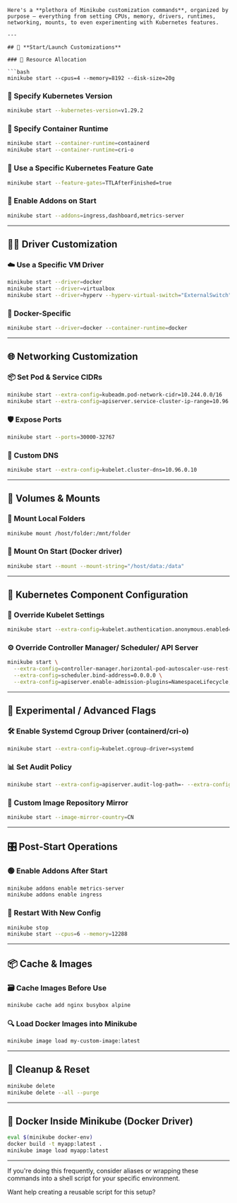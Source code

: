 ```
Here's a **plethora of Minikube customization commands**, organized by purpose — everything from setting CPUs, memory, drivers, runtimes, networking, mounts, to even experimenting with Kubernetes features.

---

## 🚀 **Start/Launch Customizations**

### 🧠 Resource Allocation

```bash
minikube start --cpus=4 --memory=8192 --disk-size=20g
```

### 💾 Specify Kubernetes Version

```bash
minikube start --kubernetes-version=v1.29.2
```

### 🧰 Specify Container Runtime

```bash
minikube start --container-runtime=containerd
minikube start --container-runtime=cri-o
```

### 🧪 Use a Specific Kubernetes Feature Gate

```bash
minikube start --feature-gates=TTLAfterFinished=true
```

### 🔧 Enable Addons on Start

```bash
minikube start --addons=ingress,dashboard,metrics-server
```

---

## 🧑‍💻 **Driver Customization**

### ☁️ Use a Specific VM Driver

```bash
minikube start --driver=docker
minikube start --driver=virtualbox
minikube start --driver=hyperv --hyperv-virtual-switch="ExternalSwitch"
```

### 🐳 Docker-Specific

```bash
minikube start --driver=docker --container-runtime=docker
```

---

## 🌐 **Networking Customization**

### 📦 Set Pod & Service CIDRs

```bash
minikube start --extra-config=kubeadm.pod-network-cidr=10.244.0.0/16
minikube start --extra-config=apiserver.service-cluster-ip-range=10.96.0.0/12
```

### 🛡️ Expose Ports

```bash
minikube start --ports=30000-32767
```

### 🔌 Custom DNS

```bash
minikube start --extra-config=kubelet.cluster-dns=10.96.0.10
```

---

## 🧱 **Volumes & Mounts**

### 📁 Mount Local Folders

```bash
minikube mount /host/folder:/mnt/folder
```

### 🔂 Mount On Start (Docker driver)

```bash
minikube start --mount --mount-string="/host/data:/data"
```

---

## 🧩 **Kubernetes Component Configuration**

### 🔁 Override Kubelet Settings

```bash
minikube start --extra-config=kubelet.authentication.anonymous.enabled=false
```

### ⚙️ Override Controller Manager/ Scheduler/ API Server

```bash
minikube start \
  --extra-config=controller-manager.horizontal-pod-autoscaler-use-rest-clients=true \
  --extra-config=scheduler.bind-address=0.0.0.0 \
  --extra-config=apiserver.enable-admission-plugins=NamespaceLifecycle,LimitRanger
```

---

## 🧪 **Experimental / Advanced Flags**

### 🛠️ Enable Systemd Cgroup Driver (containerd/cri-o)

```bash
minikube start --extra-config=kubelet.cgroup-driver=systemd
```

### 📊 Set Audit Policy

```bash
minikube start --extra-config=apiserver.audit-log-path=- --extra-config=apiserver.audit-log-maxage=30
```

### 🧬 Custom Image Repository Mirror

```bash
minikube start --image-mirror-country=CN
```

---

## 🎛️ **Post-Start Operations**

### 🟢 Enable Addons After Start

```bash
minikube addons enable metrics-server
minikube addons enable ingress
```

### 🔄 Restart With New Config

```bash
minikube stop
minikube start --cpus=6 --memory=12288
```

---

## 📦 **Cache & Images**

### 🗃️ Cache Images Before Use

```bash
minikube cache add nginx busybox alpine
```

### 🔍 Load Docker Images into Minikube

```bash
minikube image load my-custom-image:latest
```

---

## 🧼 **Cleanup & Reset**

```bash
minikube delete
minikube delete --all --purge
```

---

## 🐳 **Docker Inside Minikube (Docker Driver)**

```bash
eval $(minikube docker-env)
docker build -t myapp:latest .
minikube image load myapp:latest
```

---

If you're doing this frequently, consider aliases or wrapping these commands into a shell script for your specific environment.

Want help creating a reusable script for this setup?

```
